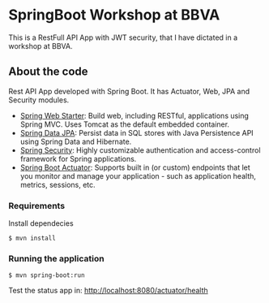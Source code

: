 # SpringBoot Workshop at BBVA

This is a RestFull API App with JWT security, that I have dictated in a workshop at BBVA.

## About the code

Rest API App developed with Spring Boot. It has Actuator, Web, JPA and Security modules.

* [Spring Web Starter](https://spring.io/projects/spring-boot): Build web, including RESTful, applications using Spring MVC. Uses Tomcat as the default embedded container.
* [Spring Data JPA](https://spring.io/projects/spring-boot): Persist data in SQL stores with Java Persistence API using Spring Data and Hibernate.
* [Spring Security](https://spring.io/projects/spring-boot): Highly customizable authentication and access-control framework for Spring applications.
* [Spring Boot Actuator](https://spring.io/projects/spring-boot): Supports built in (or custom) endpoints that let you monitor and manage your application - such as application health, metrics, sessions, etc.

### Requirements
Install dependecies
```console
$ mvn install
```

### Running the application
```console
$ mvn spring-boot:run
```
Test the status app in: [http://localhost:8080/actuator/health](http://localhost:8080/actuator/health)

